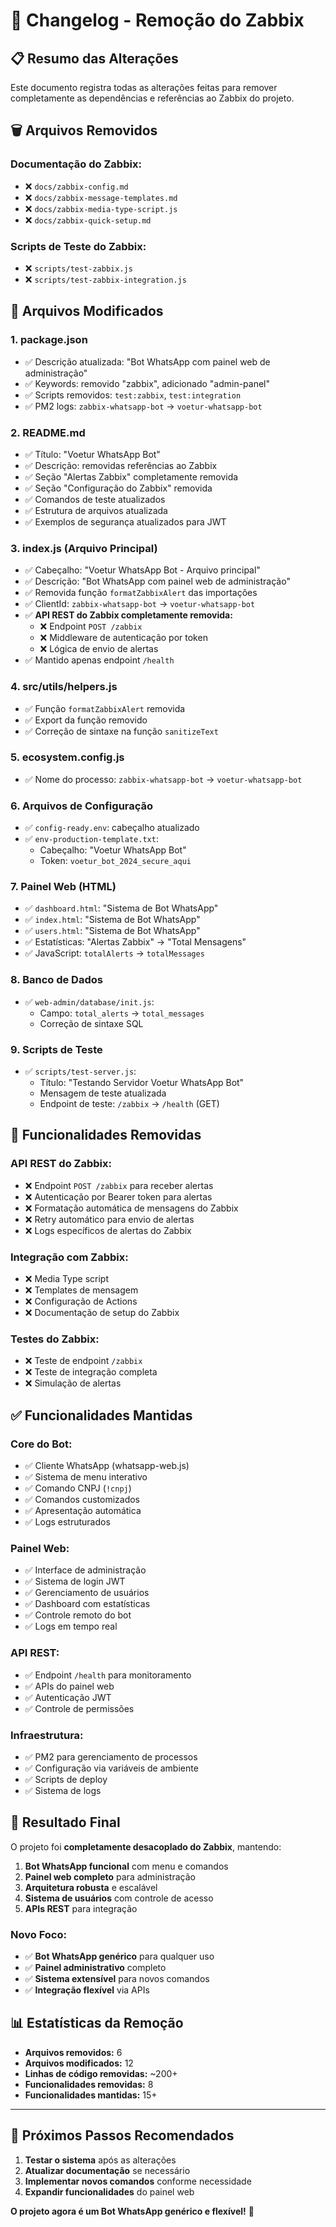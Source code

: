 # 🔄 Changelog - Remoção do Zabbix

## 📋 Resumo das Alterações

Este documento registra todas as alterações feitas para remover completamente as dependências e referências ao Zabbix do projeto.

## 🗑️ Arquivos Removidos

### **Documentação do Zabbix:**
- ❌ `docs/zabbix-config.md`
- ❌ `docs/zabbix-message-templates.md`
- ❌ `docs/zabbix-media-type-script.js`
- ❌ `docs/zabbix-quick-setup.md`

### **Scripts de Teste do Zabbix:**
- ❌ `scripts/test-zabbix.js`
- ❌ `scripts/test-zabbix-integration.js`

## 📝 Arquivos Modificados

### **1. package.json**
- ✅ Descrição atualizada: "Bot WhatsApp com painel web de administração"
- ✅ Keywords: removido "zabbix", adicionado "admin-panel"
- ✅ Scripts removidos: `test:zabbix`, `test:integration`
- ✅ PM2 logs: `zabbix-whatsapp-bot` → `voetur-whatsapp-bot`

### **2. README.md**
- ✅ Título: "Voetur WhatsApp Bot"
- ✅ Descrição: removidas referências ao Zabbix
- ✅ Seção "Alertas Zabbix" completamente removida
- ✅ Seção "Configuração do Zabbix" removida
- ✅ Comandos de teste atualizados
- ✅ Estrutura de arquivos atualizada
- ✅ Exemplos de segurança atualizados para JWT

### **3. index.js (Arquivo Principal)**
- ✅ Cabeçalho: "Voetur WhatsApp Bot - Arquivo principal"
- ✅ Descrição: "Bot WhatsApp com painel web de administração"
- ✅ Removida função `formatZabbixAlert` das importações
- ✅ ClientId: `zabbix-whatsapp-bot` → `voetur-whatsapp-bot`
- ✅ **API REST do Zabbix completamente removida:**
  - ❌ Endpoint `POST /zabbix`
  - ❌ Middleware de autenticação por token
  - ❌ Lógica de envio de alertas
- ✅ Mantido apenas endpoint `/health`

### **4. src/utils/helpers.js**
- ✅ Função `formatZabbixAlert` removida
- ✅ Export da função removido
- ✅ Correção de sintaxe na função `sanitizeText`

### **5. ecosystem.config.js**
- ✅ Nome do processo: `zabbix-whatsapp-bot` → `voetur-whatsapp-bot`

### **6. Arquivos de Configuração**
- ✅ `config-ready.env`: cabeçalho atualizado
- ✅ `env-production-template.txt`: 
  - Cabeçalho: "Voetur WhatsApp Bot"
  - Token: `voetur_bot_2024_secure_aqui`

### **7. Painel Web (HTML)**
- ✅ `dashboard.html`: "Sistema de Bot WhatsApp"
- ✅ `index.html`: "Sistema de Bot WhatsApp"  
- ✅ `users.html`: "Sistema de Bot WhatsApp"
- ✅ Estatísticas: "Alertas Zabbix" → "Total Mensagens"
- ✅ JavaScript: `totalAlerts` → `totalMessages`

### **8. Banco de Dados**
- ✅ `web-admin/database/init.js`:
  - Campo: `total_alerts` → `total_messages`
  - Correção de sintaxe SQL

### **9. Scripts de Teste**
- ✅ `scripts/test-server.js`:
  - Título: "Testando Servidor Voetur WhatsApp Bot"
  - Mensagem de teste atualizada
  - Endpoint de teste: `/zabbix` → `/health` (GET)

## 🔧 Funcionalidades Removidas

### **API REST do Zabbix:**
- ❌ Endpoint `POST /zabbix` para receber alertas
- ❌ Autenticação por Bearer token para alertas
- ❌ Formatação automática de mensagens do Zabbix
- ❌ Retry automático para envio de alertas
- ❌ Logs específicos de alertas do Zabbix

### **Integração com Zabbix:**
- ❌ Media Type script
- ❌ Templates de mensagem
- ❌ Configuração de Actions
- ❌ Documentação de setup do Zabbix

### **Testes do Zabbix:**
- ❌ Teste de endpoint `/zabbix`
- ❌ Teste de integração completa
- ❌ Simulação de alertas

## ✅ Funcionalidades Mantidas

### **Core do Bot:**
- ✅ Cliente WhatsApp (whatsapp-web.js)
- ✅ Sistema de menu interativo
- ✅ Comando CNPJ (`!cnpj`)
- ✅ Comandos customizados
- ✅ Apresentação automática
- ✅ Logs estruturados

### **Painel Web:**
- ✅ Interface de administração
- ✅ Sistema de login JWT
- ✅ Gerenciamento de usuários
- ✅ Dashboard com estatísticas
- ✅ Controle remoto do bot
- ✅ Logs em tempo real

### **API REST:**
- ✅ Endpoint `/health` para monitoramento
- ✅ APIs do painel web
- ✅ Autenticação JWT
- ✅ Controle de permissões

### **Infraestrutura:**
- ✅ PM2 para gerenciamento de processos
- ✅ Configuração via variáveis de ambiente
- ✅ Scripts de deploy
- ✅ Sistema de logs

## 🎯 Resultado Final

O projeto foi **completamente desacoplado do Zabbix**, mantendo:

1. **Bot WhatsApp funcional** com menu e comandos
2. **Painel web completo** para administração
3. **Arquitetura robusta** e escalável
4. **Sistema de usuários** com controle de acesso
5. **APIs REST** para integração

### **Novo Foco:**
- ✅ **Bot WhatsApp genérico** para qualquer uso
- ✅ **Painel administrativo** completo
- ✅ **Sistema extensível** para novos comandos
- ✅ **Integração flexível** via APIs

## 📊 Estatísticas da Remoção

- **Arquivos removidos:** 6
- **Arquivos modificados:** 12
- **Linhas de código removidas:** ~200+
- **Funcionalidades removidas:** 8
- **Funcionalidades mantidas:** 15+

---

## 🚀 Próximos Passos Recomendados

1. **Testar o sistema** após as alterações
2. **Atualizar documentação** se necessário
3. **Implementar novos comandos** conforme necessidade
4. **Expandir funcionalidades** do painel web

**O projeto agora é um Bot WhatsApp genérico e flexível!** 🎉
